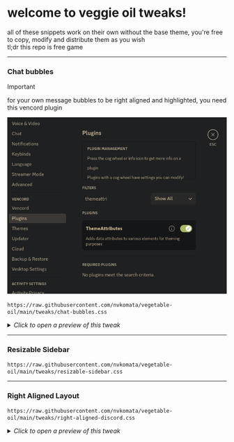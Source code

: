 # welcome to veggie oil tweaks!

all of these snippets work on their own without the base theme, you're free to copy, modify and distribute them as you wish  
tl;dr this repo is free game

---

### Chat bubbles

> [!IMPORTANT]  
> for your own message bubbles to be right aligned and highlighted, you need this vencord plugin
>
> ![you need this](image.png)

```
https://raw.githubusercontent.com/nvkomata/vegetable-oil/main/tweaks/chat-bubbles.css
```

<details>
<summary><i>Click to open a preview of this tweak</i></summary>

![chat bubbles preview](/tweaks/previews/chatbubbles.png)

</details>

---

### Resizable Sidebar

```
https://raw.githubusercontent.com/nvkomata/vegetable-oil/main/tweaks/resizable-sidebar.css
```

---

### Right Aligned Layout
```
https://raw.githubusercontent.com/nvkomata/vegetable-oil/main/tweaks/right-aligned-discord.css
```

<details>
<summary><i>Click to open a preview of this tweak</i></summary>

![right aligned layout preview](/tweaks/previews/ral.png)

</details>